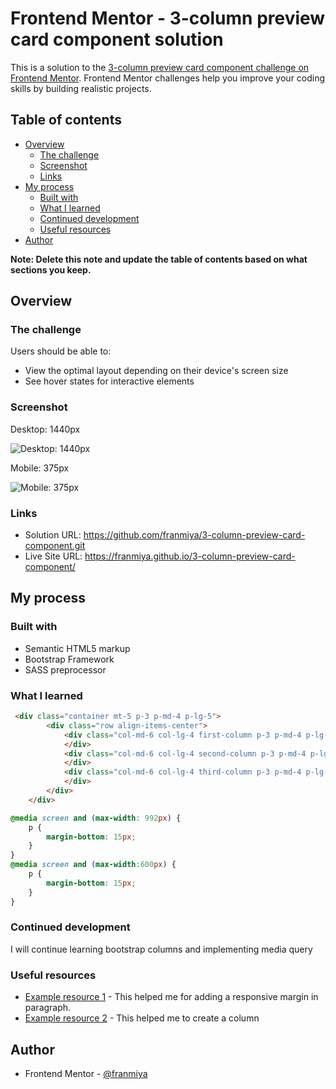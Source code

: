 # Frontend Mentor - 3-column preview card component solution

This is a solution to the [3-column preview card component challenge on Frontend Mentor](https://www.frontendmentor.io/challenges/3column-preview-card-component-pH92eAR2-). Frontend Mentor challenges help you improve your coding skills by building realistic projects. 

## Table of contents

- [Overview](#overview)
  - [The challenge](#the-challenge)
  - [Screenshot](#screenshot)
  - [Links](#links)
- [My process](#my-process)
  - [Built with](#built-with)
  - [What I learned](#what-i-learned)
  - [Continued development](#continued-development)
  - [Useful resources](#useful-resources)
- [Author](#author)

**Note: Delete this note and update the table of contents based on what sections you keep.**

## Overview

### The challenge

Users should be able to:

- View the optimal layout depending on their device's screen size
- See hover states for interactive elements

### Screenshot
Desktop: 1440px

![Desktop: 1440px](https://github.com/franmiya/3-column-preview-card-component/assets/154415965/3434198a-6306-4bd9-a88b-8919eb567ce2)

Mobile: 375px

![Mobile: 375px](https://github.com/franmiya/3-column-preview-card-component/assets/154415965/a24ca930-b1bd-4c6e-8e8e-d068c51efe3c)

### Links

- Solution URL: https://github.com/franmiya/3-column-preview-card-component.git
- Live Site URL: https://franmiya.github.io/3-column-preview-card-component/

## My process

### Built with

- Semantic HTML5 markup
- Bootstrap Framework
- SASS preprocessor

### What I learned

```html
 <div class="container mt-5 p-3 p-md-4 p-lg-5">
        <div class="row align-items-center">
            <div class="col-md-6 col-lg-4 first-column p-3 p-md-4 p-lg-5">
            </div>
            <div class="col-md-6 col-lg-4 second-column p-3 p-md-4 p-lg-5">
            </div>
            <div class="col-md-6 col-lg-4 third-column p-3 p-md-4 p-lg-5">
            </div>
        </div>
    </div>

```
```css
@media screen and (max-width: 992px) {
    p {
        margin-bottom: 15px;
    }
}
@media screen and (max-width:600px) {
    p {
        margin-bottom: 15px;
    }
}

```

### Continued development

I will continue learning bootstrap columns and implementing media query

### Useful resources

- [Example resource 1](https://www.w3schools.com/css/css3_mediaqueries_ex.asp) - This helped me for adding a responsive margin in paragraph.
- [Example resource 2](https://getbootstrap.com/docs/5.0/layout/columns/) - This helped me to create a column


## Author

- Frontend Mentor - [@franmiya](https://www.frontendmentor.io/profile/franmiya)
